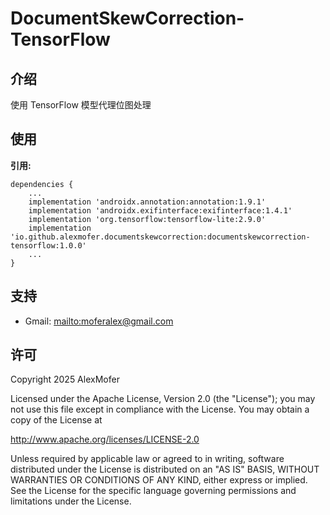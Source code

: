 DocumentSkewCorrection-TensorFlow
=========

介绍
---

使用 TensorFlow 模型代理位图处理

使用
---

**引用:**
```
dependencies {
    ...
    implementation 'androidx.annotation:annotation:1.9.1'
    implementation 'androidx.exifinterface:exifinterface:1.4.1'
    implementation 'org.tensorflow:tensorflow-lite:2.9.0'
    implementation 'io.github.alexmofer.documentskewcorrection:documentskewcorrection-tensorflow:1.0.0'
    ...
}
```

支持
---

- Gmail: <mailto:moferalex@gmail.com>

许可
---

Copyright 2025 AlexMofer

Licensed under the Apache License, Version 2.0 (the "License");
you may not use this file except in compliance with the License.
You may obtain a copy of the License at

   http://www.apache.org/licenses/LICENSE-2.0

Unless required by applicable law or agreed to in writing, software
distributed under the License is distributed on an "AS IS" BASIS,
WITHOUT WARRANTIES OR CONDITIONS OF ANY KIND, either express or implied.
See the License for the specific language governing permissions and
limitations under the License.